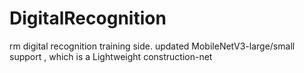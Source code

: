 # DigitalRecognition
rm digital recognition training side.
updated MobileNetV3-large/small support , which is a Lightweight construction-net

